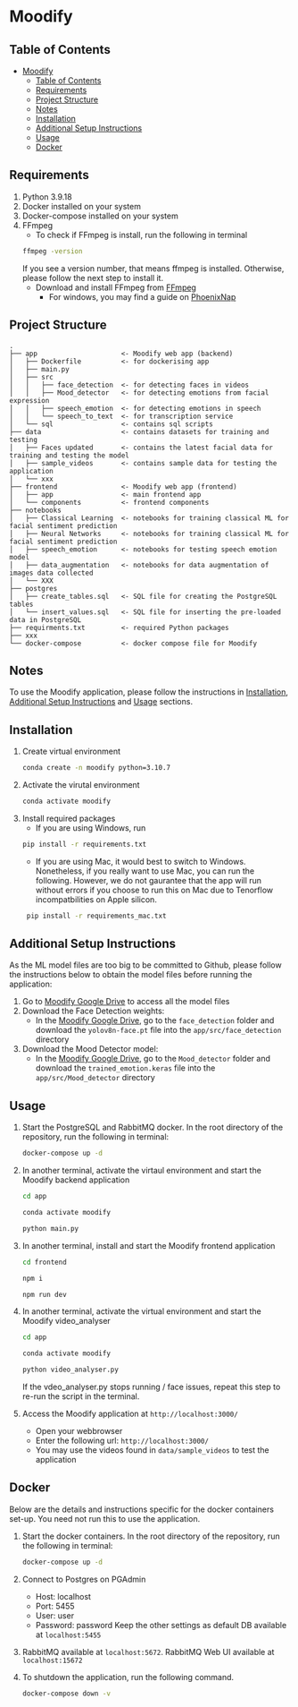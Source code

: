 # Moodify
## Table of Contents
- [Moodify](#MedWatch)
  - [Table of Contents](#table-of-contents)
  - [Requirements](#Requirements)
  - [Project Structure](#project-structure)
  - [Notes](#notes)
  <!-- - [Installation](#installation-/-usage) -->
  - [Installation](#installation)
  - [Additional Setup Instructions](#additional-setup-instructions)
  - [Usage](#usage)
  - [Docker](#docker)

## Requirements
1. Python 3.9.18
2. Docker installed on your system
3. Docker-compose installed on your system
4. FFmpeg
    - To check if FFmpeg is install, run the following in terminal
    ```bash
    ffmpeg -version
    ```
    If you see a version number, that means ffmpeg is installed. Otherwise, please follow the next step to install it.
    - Download and install FFmpeg from [FFmpeg](https://ffmpeg.org/download.html)
      - For windows, you may find a guide on [PhoenixNap](https://phoenixnap.com/kb/ffmpeg-windows)

## Project Structure
```
.
├── app                     <- Moodify web app (backend)
│   ├── Dockerfile          <- for dockerising app
│   ├── main.py
│   ├── src
│   │   ├── face_detection  <- for detecting faces in videos
│   │   ├── Mood_detector   <- for detecting emotions from facial expression
│   │   ├── speech_emotion  <- for detecting emotions in speech 
│   │   └── speech_to_text  <- for transcription service
│   └── sql                 <- contains sql scripts
├── data                    <- contains datasets for training and testing
│   ├── Faces updated       <- contains the latest facial data for training and testing the model
│   ├── sample_videos       <- contains sample data for testing the application
│   └── xxx
├── frontend                <- Moodify web app (frontend)
│   ├── app                 <- main frontend app
│   └── components          <- frontend components
├── notebooks
│   ├── Classical Learning  <- notebooks for training classical ML for facial sentiment prediction
│   ├── Neural Networks     <- notebooks for training classical ML for facial sentiment prediction
│   ├── speech_emotion      <- notebooks for testing speech emotion model
│   ├── data_augmentation   <- notebooks for data augmentation of images data collected
│   └── XXX
├── postgres
│   ├── create_tables.sql   <- SQL file for creating the PostgreSQL tables
│   └── insert_values.sql   <- SQL file for inserting the pre-loaded data in PostgreSQL 
├── requirments.txt         <- required Python packages
├── xxx
└── docker-compose          <- docker compose file for Moodify
```

## Notes
To use the Moodify application, please follow the instructions in [Installation](#installation), [Additional Setup Instructions](#additional-setup-instructions)
and [Usage](#usage) sections.

## Installation
1. Create virtual environment
    ```bash
    conda create -n moodify python=3.10.7
    ```
2. Activate the virutal environment
    ```bash
    conda activate moodify
    ```
3. Install required packages
    - If you are using Windows, run  
    ```bash
    pip install -r requirements.txt
    ```
    - If you are using Mac, it would best to switch to Windows. Nonetheless, if you really want to use Mac, you can run the following. However, we do not gaurantee that the app will run without errors if you choose to run this on Mac due to Tenorflow incompatbilities on Apple silicon.
   ```bash
    pip install -r requirements_mac.txt
    ```
   
## Additional Setup Instructions
As the ML model files are too big to be committed to Github, please follow the instructions below to obtain the model files before running the application:
1. Go to [Moodify Google Drive](https://drive.google.com/drive/folders/1i5fGPW_7CUtVyNmIXWhzFma4mWEo8MYH?usp=sharing) to access all the model files
2. Download the Face Detection weights:
    - In the [Moodify Google Drive](https://drive.google.com/drive/folders/1i5fGPW_7CUtVyNmIXWhzFma4mWEo8MYH?usp=sharing), go to the `face_detection` folder and download the `yolov8n-face.pt` file into the `app/src/face_detection` directory
3. Download the Mood Detector model:
    - In the [Moodify Google Drive](https://drive.google.com/drive/folders/1i5fGPW_7CUtVyNmIXWhzFma4mWEo8MYH?usp=sharing), go to the `Mood_detector` folder and download the `trained_emotion.keras` file into the `app/src/Mood_detector` directory

## Usage
1. Start the PostgreSQL and RabbitMQ docker. In the root directory of the repository, run the following in terminal:
    ```bash
    docker-compose up -d 
    ```

2. In another terminal, activate the virtaul environment and start the Moodify backend application
    ```bash
    cd app
    ```
    ```bash
    conda activate moodify
    ```
    ```bash
    python main.py
    ```
3. In another terminal, install and start the Moodify frontend application
    ```bash
    cd frontend
    ```
    ```bash
    npm i
    ```
    ```bash
    npm run dev
    ```
4. In another terminal, activate the virtual environment and start the Moodify video_analyser
    ```bash
    cd app
    ```
    ```bash
    conda activate moodify
    ```
    ```bash
    python video_analyser.py
    ```
    If the vdeo_analyser.py stops running / face issues, repeat this step to re-run the script in the terminal.
5. Access the Moodify application at `http://localhost:3000/`
    - Open your webbrowser
    - Enter the following url: `http://localhost:3000/`
    - You may use the videos found in `data/sample_videos` to test the application

## Docker
Below are the details and instructions specific for the docker containers set-up. You need not run this to use the application.
1. Start the docker containers. In the root directory of the repository, run the following in terminal:
    ```bash
    docker-compose up -d
    ```

2. Connect to Postgres on PGAdmin
    - Host: localhost
    - Port: 5455
    - User: user
    - Password: password
    Keep the other settings as default
    DB available at `localhost:5455`

3. RabbitMQ available at `localhost:5672`. RabbitMQ Web UI available at `localhost:15672`

4. To shutdown the application, run the following command.
    ```bash
    docker-compose down -v
    ```


